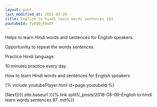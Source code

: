 ```yaml
---
layout: post
last_modified_at: 2021-03-29
title: English to hindi learn words sentences 183 
youtubeId: 7y8Q0jFDuOY
---
```

 
 
Helps to learn Hindi words and sentences for English speakers.

Opportunitiy to repeat the words sentences. 

Practice Hindi language. 
 
10 minutes practice every day. 
 
How to learn Hindi words and sentences for English speakers 
 
{% include youtubePlayer.html id=page.youtubeId %}
 
 
[Next]({{ site.baseurl }}{% link  split1/_posts/2018-08-09-English to hindi learn words sentences 97 .md%})
 
